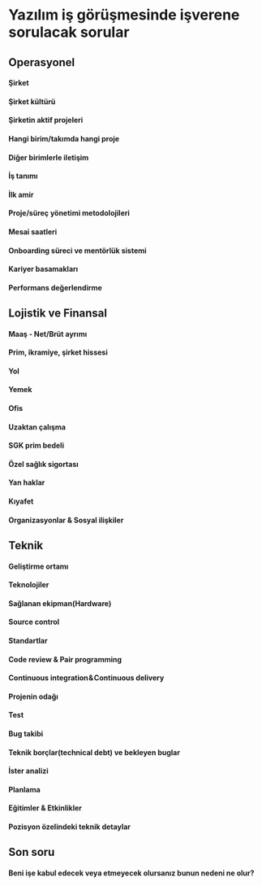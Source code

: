 # Yazılım iş görüşmesinde işverene sorulacak sorular

## Operasyonel

#### Şirket

#### Şirket kültürü

#### Şirketin aktif projeleri

#### Hangi birim/takımda hangi proje

#### Diğer birimlerle iletişim

#### İş tanımı

#### İlk amir

#### Proje/süreç yönetimi metodolojileri

#### Mesai saatleri

#### Onboarding süreci ve mentörlük sistemi

#### Kariyer basamakları

#### Performans değerlendirme

## Lojistik ve Finansal

#### Maaş - Net/Brüt ayrımı

#### Prim, ikramiye, şirket hissesi

#### Yol

#### Yemek

#### Ofis

#### Uzaktan çalışma

#### SGK prim bedeli

#### Özel sağlık sigortası

#### Yan haklar

#### Kıyafet

#### Organizasyonlar & Sosyal ilişkiler

## Teknik

#### Geliştirme ortamı

#### Teknolojiler

#### Sağlanan ekipman(Hardware)

#### Source control

#### Standartlar

#### Code review & Pair programming

#### Continuous integration & Continuous delivery

#### Projenin odağı

#### Test

#### Bug takibi

#### Teknik borçlar(technical debt) ve bekleyen buglar

#### İster analizi

#### Planlama

#### Eğitimler & Etkinlikler

#### Pozisyon özelindeki teknik detaylar

## Son soru

#### Beni işe kabul edecek veya etmeyecek olursanız bunun nedeni ne olur?
